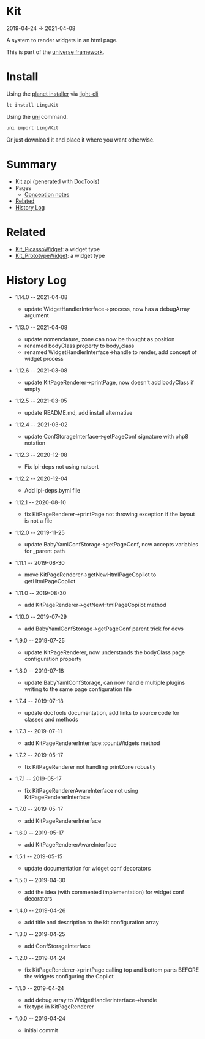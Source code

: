 Kit
===========
2019-04-24 -> 2021-04-08



A system to render widgets in an html page.


This is part of the [universe framework](https://github.com/karayabin/universe-snapshot).


Install
==========
Using the [planet installer](https://github.com/lingtalfi/Light_PlanetInstaller) via [light-cli](https://github.com/lingtalfi/Light_Cli)
```bash
lt install Ling.Kit
```

Using the [uni](https://github.com/lingtalfi/universe-naive-importer) command.
```bash
uni import Ling/Kit
```

Or just download it and place it where you want otherwise.






Summary
===========
- [Kit api](https://github.com/lingtalfi/Kit/blob/master/doc/api/Ling/Kit.md) (generated with [DocTools](https://github.com/lingtalfi/DocTools))
- Pages
    - [Conception notes](https://github.com/lingtalfi/Kit/blob/master/doc/pages/conception-notes.md)
- [Related](#related)
- [History Log](#history-log)



Related
========

- [Kit_PicassoWidget](https://github.com/lingtalfi/Kit_PicassoWidget): a widget type 
- [Kit_PrototypeWidget](https://github.com/lingtalfi/Kit_PrototypeWidget): a widget type 





History Log
=============

- 1.14.0 -- 2021-04-08

    - update WidgetHandlerInterface->process, now has a debugArray argument
  
- 1.13.0 -- 2021-04-08

    - update nomenclature, zone can now be thought as position
    - renamed bodyClass property to body_class
    - renamed WidgetHandlerInterface->handle to render, add concept of widget process
  
- 1.12.6 -- 2021-03-08

    - update KitPageRenderer->printPage, now doesn't add bodyClass if empty
  
- 1.12.5 -- 2021-03-05

    - update README.md, add install alternative

- 1.12.4 -- 2021-03-02

    - update ConfStorageInterface->getPageConf signature with php8 notation
  
- 1.12.3 -- 2020-12-08

    - Fix lpi-deps not using natsort

- 1.12.2 -- 2020-12-04

    - Add lpi-deps.byml file

- 1.12.1 -- 2020-08-10

    - fix KitPageRenderer->printPage not throwing exception if the layout is not a file 
    
- 1.12.0 -- 2019-11-25

    - update BabyYamlConfStorage->getPageConf, now accepts variables for _parent path 
    
- 1.11.1 -- 2019-08-30

    - move KitPageRenderer->getNewHtmlPageCopilot to getHtmlPageCopilot 
    
- 1.11.0 -- 2019-08-30

    - add KitPageRenderer->getNewHtmlPageCopilot method
    
- 1.10.0 -- 2019-07-29

    - add BabyYamlConfStorage->getPageConf parent trick for devs
    
- 1.9.0 -- 2019-07-25

    - update KitPageRenderer, now understands the bodyClass page configuration property
    
- 1.8.0 -- 2019-07-18

    - update BabyYamlConfStorage, can now handle multiple plugins writing to the same page configuration file
    
- 1.7.4 -- 2019-07-18

    - update docTools documentation, add links to source code for classes and methods
    
- 1.7.3 -- 2019-07-11

    - add KitPageRendererInterface::countWidgets method  
    
- 1.7.2 -- 2019-05-17

    - fix KitPageRenderer not handling printZone robustly  
    
- 1.7.1 -- 2019-05-17

    - fix KitPageRendererAwareInterface not using KitPageRendererInterface  
    
- 1.7.0 -- 2019-05-17

    - add KitPageRendererInterface  
    
- 1.6.0 -- 2019-05-17

    - add KitPageRendererAwareInterface  
    
- 1.5.1 -- 2019-05-15

    - update documentation for widget conf decorators  
    
- 1.5.0 -- 2019-04-30

    - add the idea (with commented implementation) for widget conf decorators  
    
- 1.4.0 -- 2019-04-26

    - add title and description to the kit configuration array 
    
- 1.3.0 -- 2019-04-25

    - add ConfStorageInterface
    
- 1.2.0 -- 2019-04-24

    - fix KitPageRenderer->printPage calling top and bottom parts BEFORE the widgets configuring the Copilot
    
- 1.1.0 -- 2019-04-24

    - add debug array to WidgetHandlerInterface->handle
    - fix typo in KitPageRenderer
    
- 1.0.0 -- 2019-04-24

    - initial commit